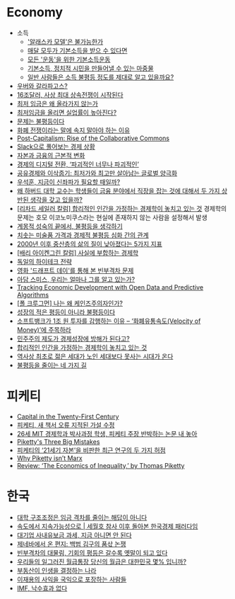 Economy
=======
* 소득
  * ['알래스카 모델'은 불가능한가](http://www.huffingtonpost.kr/seungsoo-ha/story_b_6953394.html)
  * [매달 모두가 기본소득을 받으 수 있다면](http://www.huffingtonpost.kr/biyn/story_b_7030564.html)
  * [모든 '운동'을 위한 기본소득운동](http://www.huffingtonpost.kr/biyn/story_b_7141152.html)
  * [기본소득, 정치적 시민을 만들어낼 수 있는 마중물](http://www.huffingtonpost.kr/biyn/story_b_7348432.html)
  * [일반 사람들은 소득 불평등 정도를 제대로 알고 있을까요?](http://newspeppermint.com/2015/06/01/perceivinginequality/)
* [우버와 갈라파고스?](http://www.venturesquare.net/577294)
* [16조달러, 사상 최대 상속전쟁이 시작된다](http://www.huffingtonpost.kr/nopil-kwak/story_b_6907098.html)
* [최저 임금은 왜 올라가지 않는가](http://ppss.kr/archives/38239)
* [최저임금을 올리면 실업률이 높아진다?](http://ppss.kr/archives/46625)
* [문제는 불평등이다](http://www.huffingtonpost.kr/wonjae-lee/story_b_6937122.html)
* [화폐 전쟁이라는 말에 속지 말아야 하는 이유](http://ppss.kr/archives/38976)
* [Post-Capitalism: Rise of the Collaborative Commons](https://medium.com/basic-income/post-capitalism-rise-of-the-collaborative-commons-62b0160a7048)
* [Slack으로 풀어보는 경제 상황](http://ppss.kr/archives/38315)
* [자본과 금융의 근본적 변화](http://ppss.kr/archives/39907)
* [경제의 디지털 전환, ‘파괴적인 너무나 파괴적인’](http://slownews.kr/39344)
* [공유경제와 이삭줍기: 최저가와 최고만 살아남는 글로벌 양극화](http://slownews.kr/40394)
* [우석훈, 지금이 신좌파가 필요할 때일까?](http://ppss.kr/archives/41560)
* [왜 하버드 대학 교수는 학생들이 금융 분야에서 직장을 잡는 것에 대해서 두 가지 상반된 생각을 갖고 있을까?](http://newspeppermint.com/2015/04/13/harvardfinance/)
* [[리차드 세일러 칼럼] 합리적인 인간을 가정하는 경제학이 놓치고 있는 것](http://newspeppermint.com/2015/05/12/thaler/) 경제학의 문제는 호모 이코노미쿠스라는 현실에 존재하지 않는 사람을 설정해서 발생
* [계몽적 성숙의 끝에서, 불평등을 생각하기](http://www.huffingtonpost.kr/jinsok-kim/story_b_7281418.html)
* [치솟는 미술품 가격과 경제적 불평등 심화 간의 관계](http://newspeppermint.com/2015/05/14/picasso-inequality/)
* [2000년 이후 중산층의 삶의 질이 낮아졌다는 5가지 지표](http://www.huffingtonpost.kr/2015/05/19/story_n_7310572.html)
* [[배리 아이켄그린 칼럼] 사실에 부합하는 경제학](http://newspeppermint.com/2015/05/19/economics/)
* [독일의 하이테크 전략](http://www.mindprogram.co.kr/category/%EA%B2%BD%EC%A0%9C%20%EC%9D%B4%EC%95%BC%EA%B8%B0/%EB%8F%85%EC%9D%BC%EC%9D%98%20%ED%95%98%EC%9D%B4%ED%85%8C%ED%81%AC%20%EC%A0%84%EB%9E%B5)
* [영화 '드래프트 데이'를 통해 본 빈부격차 문제](http://blog.daum.net/nasica/6862613)
* [아담 스미스, 우리는 얼마나 그를 알고 있는가?](http://ppss.kr/archives/37737)
* [Tracking Economic Development with Open Data and Predictive Algorithms](http://blog.algorithmia.com/post/119318050069/tracking-economic-development-with-open-data-and)
* [[폴 크루그먼] 나는 왜 케인즈주의자인가?](http://newspeppermint.com/2015/06/09/krugmankeynesian/)
* [성장의 적은 평등이 아니라 불평등이다](http://www.huffingtonpost.kr/wonjae-lee/story_b_7683338.html)
* [소프트뱅크가 1조 원 투자를 감행하는 이유 – ‘화폐유통속도(Velocity of Money)’에 주목하라](http://besuccess.com/2015/07/velocity-of-money/)
* [민주주의 제도가 경제성장에 방해가 된다고?](http://ppss.kr/archives/47072)
* [합리적인 인간을 가정하는 경제학이 놓치고 있는 것](http://ppss.kr/archives/48603)
* [역사상 최초로 젊은 세대가 노인 세대보다 못사는 시대가 온다](http://photohistory.tistory.com/15651)
* [불평등을 줄이는 네 가지 길](http://ppss.kr/archives/55137)

# 피케티
* [Capital in the Twenty-First Century](http://blog.naver.com/jinforest/220082744083)
* [피케티, 새 책서 오류 지적된 가설 수정](http://www.huffingtonpost.kr/2015/03/11/story_n_6844672.html)
* [26세 MIT 경제학과 박사과정 학생, 피케티 주장 반박하는 논문 내 놓아](http://newspeppermint.com/2015/03/26/mattrognlie/)
* [Piketty's Three Big Mistakes](http://www.bloombergview.com/articles/2015-03-27/piketty-s-three-big-mistakes-in-inequality-analysis)
* [피케티의 ‘21세기 자본’을 비판한 최근 연구의 두 가지 허점](http://newspeppermint.com/2015/06/28/arnott-bernstein-wu-piketty/)
* [Why Piketty isn’t Marx](http://mondediplo.com/2015/05/12piketty)
* [Review: ‘The Economics of Inequality,’ by Thomas Piketty](http://www.nytimes.com/2015/08/03/books/review-the-economics-of-inequality-by-thomas-piketty.html)

# 한국
* [대학 구조조정은 임금 격차를 줄이는 해답이 아니다](http://ppss.kr/archives/36627)
* [속도에서 지속가능성으로 | 세월호 참사 이후 돌아본 한국경제 패러다임](http://www.huffingtonpost.kr/wonjae-lee/story_b_7133814.html)
* [대기업 사내유보금 과세, 지금 아니면 안 된다](http://www.huffingtonpost.kr/jeongtae-roh/story_b_6945220.html)
* [제네바에서 온 편지: 백범 김구의 품삯 논쟁](http://slownews.kr/40341)
* [빈부격차의 대물림, 기회의 평등은 갈수록 옛말이 되고 있다](http://ppss.kr/archives/37480)
* [우리들의 일그러진 월급통장 당신의 월급은 대한민국 몇% 입니까?](http://interview.hankookilbo.com/v/ad198673cbd34caa8f4ab930007d8153/)
* [부동산이 인생을 결정하는 나라](http://www.huffingtonpost.kr/taekyung-lee/story_b_7338624.html)
* [이재용의 사익을 국익으로 포장하는 사람들](http://www.huffingtonpost.kr/daein-sun/story_b_7684770.html)
* [IMF, 낙수효과 없다](http://ppss.kr/archives/46535)